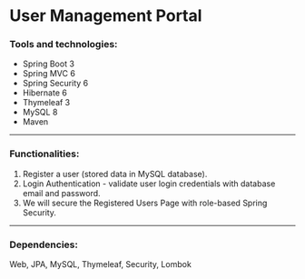 # User Management Portal

### Tools and technologies:
 - Spring Boot 3
 - Spring MVC 6
 - Spring Security 6
 - Hibernate 6
 - Thymeleaf 3
 - MySQL 8
 - Maven
_____

### Functionalities:
 1. Register a user (stored data in MySQL database).
 2. Login Authentication - validate user login credentials with database email and password.
 3. We will secure the Registered Users Page with role-based Spring Security.
_____

### Dependencies:
 Web, JPA, MySQL, Thymeleaf, Security, Lombok

